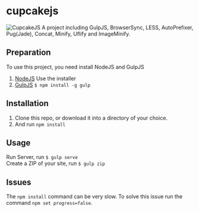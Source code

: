 cupcakejs
=============================
![CupcakeJS](http://i63.tinypic.com/35lhf9j.gif "CupcakeJS Marshmallow")
A project including GulpJS, BrowserSync, LESS, AutoPrefixer, Pug(Jade), Concat, Minify, Uflify and ImageMinify.

## Preparation
To use this project, you need install NodeJS and GulpJS

1. [NodeJS](https://nodejs.org/en/) Use the installer
2. [GulpJS](http://gulpjs.com/) `$ npm install -g gulp`

## Installation

1. Clone this repo, or download it into a directory of your choice.
2. And run `npm install`

## Usage
Run Server, run `$ gulp serve`  
Create a ZIP of your site, run `$ gulp zip`

## Issues
The `npm install` command can be very slow. To solve this issue run the command `npm set progress=false`.
